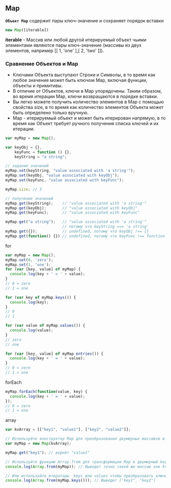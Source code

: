 ## Map
**`Объект Map`** содержит пары ключ-значение и сохраняет порядок вставки
```js
new Map([iterable])
```
**iterable** - 
Массив или любой другой итерируемый объект чьими элементами являются пары ключ-значение (массивы из двух элементов, например [[ 1, 'one' ],[ 2, 'two' ]]). 

### Сравнение Объектов и Map
* Ключами Объекта выступают Строки и Символы, в то время как любое значение может быть ключом Map, включая функции, объекты и примитивы.
* В отличие от Объектов, ключи в Map упорядочены. Таким образом, во время итерации Map, ключи возвращаются в порядке вставки.
* Вы легко можете получить количество элементов в Map с помощью свойства size, в то время как количество элементов Объекта может быть определено только вручную.
* Map - итерируемый объект и может быть итерирован напрямую, в то время как Объект требует ручного получения списка ключей и их итерации.

```js
var myMap = new Map();

var keyObj = {},
    keyFunc = function () {},
    keyString = "a string";

// задание значений
myMap.set(keyString, "value associated with 'a string'");
myMap.set(keyObj, "value associated with keyObj");
myMap.set(keyFunc, "value associated with keyFunc");

myMap.size; // 3

// получение значений
myMap.get(keyString);    // "value associated with 'a string'"
myMap.get(keyObj);       // "value associated with keyObj"
myMap.get(keyFunc);      // "value associated with keyFunc"

myMap.get("a string");   // "value associated with 'a string'"
                         // потому что keyString === 'a string'
myMap.get({});           // undefined, потому что keyObj !== {}
myMap.get(function() {}) // undefined, потому что keyFunc !== function () {}
``` 
for
```js
var myMap = new Map();
myMap.set(0, 'zero');
myMap.set(1, 'one');
for (var [key, value] of myMap) {
  console.log(key + ' = ' + value);
}
// 0 = zero
// 1 = one

for (var key of myMap.keys()) {
  console.log(key);
}
// 0
// 1

for (var value of myMap.values()) {
  console.log(value);
}
// zero
// one

for (var [key, value] of myMap.entries()) {
  console.log(key + ' = ' + value);
}
// 0 = zero
// 1 = one
```
forEach
```js
myMap.forEach(function(value, key) {
  console.log(key + ' = ' + value);
});
// 0 = zero
// 1 = one
```
array
```js
var kvArray = [["key1", "value1"], ["key2", "value2"]];

// Используйте конструктор Map для преобразования двумерных массивов в Map
var myMap = new Map(kvArray);

myMap.get("key1"); // вернёт "value1"

// Используйте функцию Array.from для трансформации Map в двумерный key-value массив
console.log(Array.from(myMap)); // Выведет точно такой же массив как kvArray

// Или используйте итераторы  keys или values чтобы преобразовать ключи или значения в массивы
console.log(Array.from(myMap.keys())); // Выведет ["key1", "key2"]
```
